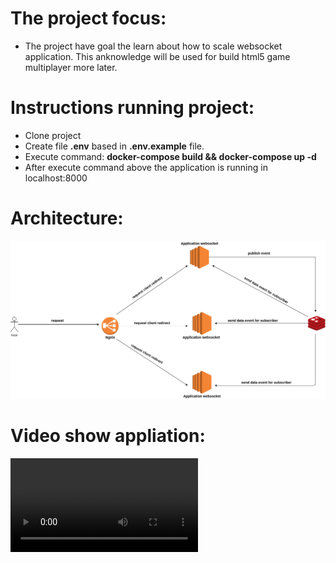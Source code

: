 The project focus:
===================
 - The project have goal the learn about how to scale websocket application. This anknowledge
 will be used for build html5 game multiplayer more later.

Instructions running project:
==============================

- Clone project
- Create file **.env** based in **.env.example** file.
- Execute command: **docker-compose build && docker-compose up -d**
- After execute command above the application is running in localhost:8000


Architecture:
===============
![architecture](arquitetura.png)

Video show appliation:
=======================
![video](video.mp4)


